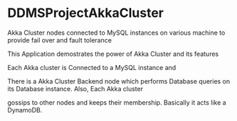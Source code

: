# DDMSProjectAkkaCluster
Akka Cluster nodes connected to MySQL instances on various machine to provide fail over and fault tolerance

This Application demostrates the power of Akka Cluster and its features 

Each Akka cluster is Connected to a MySQL instance and 

There is a Akka Cluster Backend node which performs Database queries on its Database instance. Also, Each Akka cluster 

gossips to other nodes and keeps their membership. Basically it acts like a DynamoDB.


